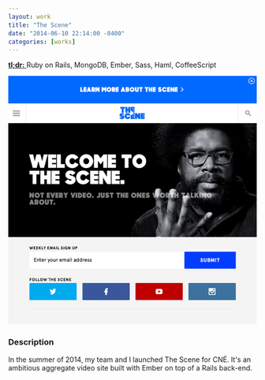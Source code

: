 ```yaml
---
layout: work
title: "The Scene"
date: "2014-06-10 22:14:00 -0400"
categories: [works]
---
```


<a href="https://thescene.com" target="_blank" rel="nofollow">
  <strong>tl;dr:</strong>
</a> Ruby on Rails, MongoDB, Ember, Sass, Haml, CoffeeScript

![Desktop Screenshot](/img/works/the-scene.jpg "The Scene Homepage")

### Description

In the summer of 2014, my team and I launched The Scene for CNÉ. It's an ambitious
aggregate video site built with Ember on top of a Rails back-end.
